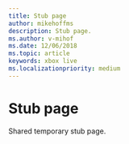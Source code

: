 ```yaml
---
title: Stub page
author: mikehoffms
description: Stub page.
ms.author: v-mihof
ms.date: 12/06/2018
ms.topic: article
keywords: xbox live
ms.localizationpriority: medium
---
```


# Stub page

Shared temporary stub page.
